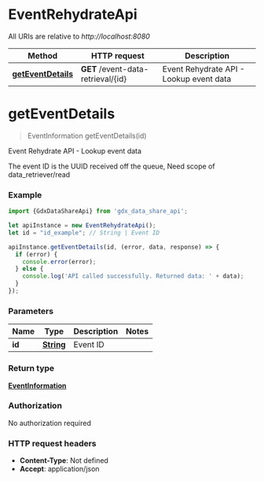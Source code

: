 # EventRehydrateApi

All URIs are relative to *http://localhost:8080*

Method | HTTP request | Description
------------- | ------------- | -------------
[**getEventDetails**](EventRehydrateApi.md#getEventDetails) | **GET** /event-data-retrieval/{id} | Event Rehydrate API - Lookup event data

<a name="getEventDetails"></a>
# **getEventDetails**
> EventInformation getEventDetails(id)

Event Rehydrate API - Lookup event data

The event ID is the UUID received off the queue, Need scope of data_retriever/read

### Example
```javascript
import {GdxDataShareApi} from 'gdx_data_share_api';

let apiInstance = new EventRehydrateApi();
let id = "id_example"; // String | Event ID

apiInstance.getEventDetails(id, (error, data, response) => {
  if (error) {
    console.error(error);
  } else {
    console.log('API called successfully. Returned data: ' + data);
  }
});
```

### Parameters

Name | Type | Description  | Notes
------------- | ------------- | ------------- | -------------
 **id** | [**String**](.md)| Event ID | 

### Return type

[**EventInformation**](EventInformation.md)

### Authorization

No authorization required

### HTTP request headers

 - **Content-Type**: Not defined
 - **Accept**: application/json

